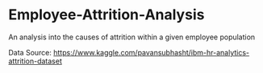 # Employee-Attrition-Analysis
An analysis into the causes of attrition within a given employee population

Data Source: https://www.kaggle.com/pavansubhasht/ibm-hr-analytics-attrition-dataset
